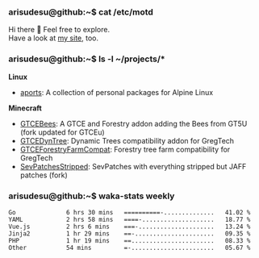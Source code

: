 ### arisudesu@github:~$ cat /etc/motd

Hi there 👋  Feel free to explore.  
Have a look at [my site](https://arisu.dev), too.

### arisudesu@github:~$ ls -l ~/projects/*
**Linux**
 - [aports](https://github.com/arisudesu/aports):  A collection of personal packages for Alpine Linux

**Minecraft**
 - [GTCEBees](https://github.com/arisudesu/GTCEBees): A GTCE and Forestry addon adding the Bees from GT5U (fork updated for GTCEu)
 - [GTCEDynTree](https://github.com/arisudesu/GTCEDynTree): Dynamic Trees compatibility addon for GregTech
 - [GTCEForestryFarmCompat](https://github.com/arisudesu/GTCEForestryFarmCompat): Forestry tree farm compatibility for GregTech
 - [SevPatchesStripped](https://github.com/arisudesu/SevPatchesStripped): SevPatches with everything stripped but JAFF patches (fork)

### arisudesu@github:~$ waka-stats weekly
<!--START_SECTION:waka-->

```text
Go              6 hrs 30 mins   ==========-..............   41.02 %
YAML            2 hrs 58 mins   ====-....................   18.77 %
Vue.js          2 hrs 6 mins    ===-.....................   13.24 %
Jinja2          1 hr 29 mins    ==-......................   09.35 %
PHP             1 hr 19 mins    ==.......................   08.33 %
Other           54 mins         =-.......................   05.67 %
```

<!--END_SECTION:waka-->
